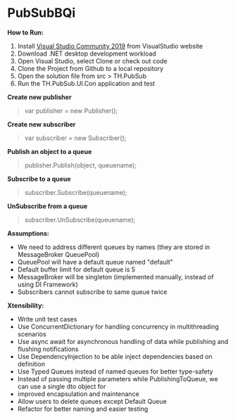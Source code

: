 # PubSubBQi
__How to Run:__
1. Install [Visual Studio Community 2019](https://visualstudio.microsoft.com/thank-you-downloading-visual-studio/?sku=Community&rel=16) from VisualStudio website
2. Download .NET desktop development workload
3. Open Visual Studio, select Clone or check out code 
4. Clone the Project from Github to a local repository
5. Open the solution file from src > TH.PubSub
6. Run the TH.PubSub.UI.Con application and test

__Create new publisher__
>var publisher = new Publisher();

__Create new subscriber__
>var subscriber = new Subscriber();

__Publish an object to a queue__
>publisher.Publish(object, queuename);

__Subscribe to a queue__
>subscriber.Subscribe(queuename);

__UnSubscribe from a queue__
>subscriber.UnSubscribe(queuename);


__Assumptions:__
* We need to address different queues by names (they are stored in MessageBroker QueuePool)
* QueuePool will have a default queue named "default"
* Default buffer limit for default queue is 5
* MessageBroker will be singleton (implemented manually, instead of using DI Framework)
* Subscribers cannot subscribe to same queue twice

__Xtensibility:__
* Write unit test cases
* Use ConcurrentDictionary for handling concurrency in multithreading scenarios
* Use async await for asynchronous handling of data while publishing and flushing notifications
* Use DependencyInjection to be able inject dependencies based on definition
* Use Typed Queues instead of named queues for better type-safety
* Instead of passing multiple parameters while PublishingToQueue, we can use a single dto object for 
* improved encapsulation and maintenance
* Allow users to delete queues except Default Queue
* Refactor for better naming and easier testing

